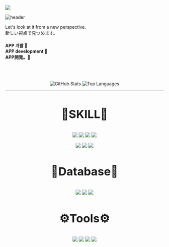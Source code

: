 <a href="https://github.com/Ahn-Jwon"><img src="https://hits.seeyoufarm.com/api/count/incr/badge.svg?url=https%3A%2F%2Fgithub.com%2FAhn-Jwon&count_bg=%23000000&title_bg=%23000000&icon=github.svg&icon_color=%23E7E7E7&title=GitHub&edge_flat=false)"/></a>

![header](https://capsule-render.vercel.app/api?type=slice)

<div align="left">
Let's look at it from a new perspective.<br>
新しい視点で見つめます。
</div>


<div align="left">
  <h4>APP 개발 🤚<br>APP development 🤚<br>APP開発。🤚 </h4>
</div>
<br><br>
<p align="center">
  <img src="https://github-readme-stats.vercel.app/api?username=Ahn-Jwon&show_icons=true&theme=radical" alt="GitHub Stats">
    <img src="https://github-readme-stats.vercel.app/api/top-langs/?username=Ahn-Jwon" alt="Top Languages">
</p>



<hr>

<div align="center">
    <h3 style="font-size: 36px; font-weight: bold;">🔧SKILL🔧</h3>
</div>
<p align="center">
  <img src="https://img.shields.io/badge/Swift-F05138?style=for-the-badge&logo=Swift&logoColor=white">
  <img src="https://img.shields.io/badge/Java-FF7800?style=for-the-badge&logo=Java&logoColor=white">
  <img src="https://img.shields.io/badge/Dart-0175C2?style=for-the-badge&logo=Dart&logoColor=white">
  <img src="https://img.shields.io/badge/Python-3776AB?style=for-the-badge&logo=Python&logoColor=white">
</p>
<p align="center">
  <img src="https://img.shields.io/badge/HTML5-E34F26?style=for-the-badge&logo=HTML5&logoColor=white">
  <img src="https://img.shields.io/badge/CSS3-1572B6?style=for-the-badge&logo=CSS3&logoColor=white">
  <img src="https://img.shields.io/badge/R-FFA500?style=for-the-badge&logo=R&logoColor=white">
</p>

<div align="center">
    <h3 style="font-size: 36px; font-weight: bold;">🧰Database🧰</h3>
</div>
<p align="center">
  <img src="https://img.shields.io/badge/MySQL-4479A1?style=for-the-badge&logo=MySQL&logoColor=white">
  <img src="https://img.shields.io/badge/SQLite-003B57?style=for-the-badge&logo=SQLite&logoColor=white">
  <img src="https://img.shields.io/badge/Firebase-FFCA28?style=for-the-badge&logo=firebase&logoColor=white">
</p>

<div align="center">
    <h3 style="font-size: 36px; font-weight: bold;">⚙️Tools⚙️</h3>
</div>
<p align="center">
  <img src="https://img.shields.io/badge/Flutter-02569B?style=for-the-badge&logo=Flutter&logoColor=white">
  <img src="https://img.shields.io/badge/Xcode-147EFB?style=for-the-badge&logo=Xcode&logoColor=white">
  <img src="https://img.shields.io/badge/Visual Studio-5C2D91?style=for-the-badge&logo=Visual Studio&logoColor=white">
  <img src="https://img.shields.io/badge/Spring Boot-6DB33F?style=for-the-badge&logo=Spring Boot&logoColor=white">
</p>



<!--
**Ahn-Jwon/Ahn-Jwon** is a ✨ _special_ ✨ repository because its `README.md` (this file) appears on your GitHub profile.

Here are some ideas to get you started:

- 🔭 I’m currently working on ...
- 🌱 I’m currently learning ...
- 👯 I’m looking to collaborate on ...
- 🤔 I’m looking for help with ...
- 💬 Ask me about ...
- 📫 How to reach me: ...
- 😄 Pronouns: ...
- ⚡ Fun fact: ...
-->
